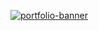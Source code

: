 [![portfolio-banner](https://github.com/user-attachments/assets/0208b2a2-24f2-44d8-9108-41ca42a591f3)](https://leilynn.link)
